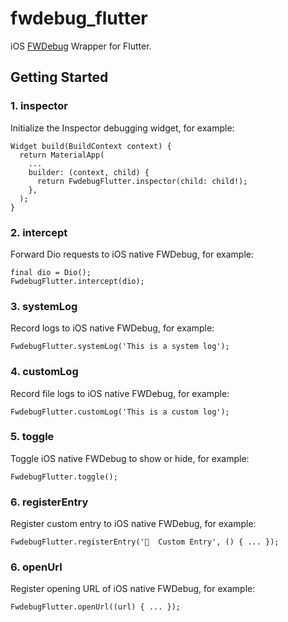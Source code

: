 # fwdebug_flutter

iOS [FWDebug](https://github.com/lszzy/FWDebug) Wrapper for Flutter.

## Getting Started

### 1. inspector
Initialize the Inspector debugging widget, for example:

    Widget build(BuildContext context) {
      return MaterialApp(
        ...
        builder: (context, child) {
          return FwdebugFlutter.inspector(child: child!);
        },
      );
    }

### 2. intercept
Forward Dio requests to iOS native FWDebug, for example:

    final dio = Dio();
    FwdebugFlutter.intercept(dio);

### 3. systemLog
Record logs to iOS native FWDebug, for example:

    FwdebugFlutter.systemLog('This is a system log');

### 4. customLog
Record file logs to iOS native FWDebug, for example:

    FwdebugFlutter.customLog('This is a custom log');

### 5. toggle
Toggle iOS native FWDebug to show or hide, for example:

    FwdebugFlutter.toggle();

### 6. registerEntry
Register custom entry to iOS native FWDebug, for example:

    FwdebugFlutter.registerEntry('🍺  Custom Entry', () { ... });

### 6. openUrl
Register opening URL of iOS native FWDebug, for example:

    FwdebugFlutter.openUrl((url) { ... });
